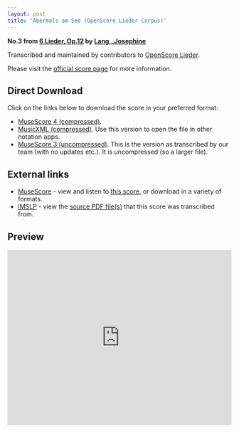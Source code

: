 ```yaml
---
layout: post
title: 'Abermals am See (OpenScore Lieder Corpus)'
---
```


__No.3 from [6 Lieder, Op.12](https://fourscoreandmore.org/openscore/lieder/Lang%2C_Josephine/6_Lieder%2C_Op.12/) by [Lang,_Josephine](https://fourscoreandmore.org/openscore/lieder/Lang%2C_Josephine)__

Transcribed and maintained by contributors to [OpenScore Lieder].

Please visit the [official score page] for more information.

[official score page]: https://musescore.com/openscore-lieder-corpus/scores/6061301
[OpenScore Lieder]: https://musescore.com/openscore-lieder-corpus

## Direct Download

Click on the links below to download the score in your preferred format:
- [MuseScore 4 (compressed)](https://fourscoreandmore.org/openscore/lieder/Lang%2C_Josephine/6_Lieder%2C_Op.12/3_Abermals_am_See.mscz).
- [MusicXML (compressed)](https://fourscoreandmore.org/openscore/lieder/Lang%2C_Josephine/6_Lieder%2C_Op.12/3_Abermals_am_See.mxl). Use this version to open the file in other notation apps.
- [MuseScore 3 (uncompressed)](https://raw.githubusercontent.com/OpenScore/Lieder/refs/heads/main/scores/Lang%2C_Josephine/6_Lieder%2C_Op.12/3_Abermals_am_See/lc6061301.mscx). This is the version as transcribed by our team (with no updates etc.). It is uncompressed (so a larger file).

## External links

- [MuseScore] - view and listen to [this score][MuseScore], or download in a variety of formats.
- [IMSLP] - view the [source PDF file(s)][IMSLP] that this score was transcribed from.

[MuseScore]: https://musescore.com/score/6061301
[IMSLP]: https://imslp.org/wiki/Special:ReverseLookup/616473

## Preview

<iframe width="100%" height="394" src="https://musescore.com/openscore-lieder-corpus/scores/6061301/embed" frameborder="0" allowfullscreen allow="autoplay; fullscreen"></iframe>
